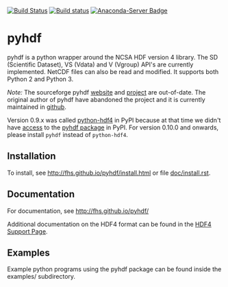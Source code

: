 [![Build Status](https://travis-ci.org/fhs/pyhdf.svg?branch=master)](https://travis-ci.org/fhs/pyhdf)
[![Build status](https://ci.appveyor.com/api/projects/status/4a8pf8vo8nrjgxol/branch/master?svg=true)](https://ci.appveyor.com/project/fhs/pyhdf/branch/master)
[![Anaconda-Server Badge](https://anaconda.org/conda-forge/pyhdf/badges/version.svg)](https://anaconda.org/conda-forge/pyhdf)

# pyhdf

pyhdf is a python wrapper around the NCSA HDF version 4 library.
The SD (Scientific Dataset), VS (Vdata) and V (Vgroup) API's 
are currently implemented. NetCDF files can also be
read and modified. It supports both Python 2 and Python 3.

*Note:* The sourceforge pyhdf
[website](http://pysclint.sourceforge.net/pyhdf/) and
[project](https://sourceforge.net/projects/pysclint/) are out-of-date.
The original author of pyhdf have abandoned the project and it is
currently maintained in [github](https://github.com/fhs/pyhdf).

Version 0.9.x was called
[python-hdf4](https://pypi.org/project/python-hdf4/)
in PyPI because at that time we didn't have
[access](https://github.com/pypa/warehouse/issues/5157) to the
[pyhdf package](https://pypi.org/project/pyhdf/) in PyPI.  For version
0.10.0 and onwards, please install `pyhdf` instead of `python-hdf4`.

## Installation

To install, see http://fhs.github.io/pyhdf/install.html
or file [doc/install.rst](doc/install.rst).

## Documentation

For documentation, see http://fhs.github.io/pyhdf/

Additional documentation on the HDF4 format can be found in the
[HDF4 Support Page](https://portal.hdfgroup.org/display/HDF4/HDF4).

## Examples

Example python programs using the pyhdf package
can be found inside the examples/ subdirectory.
